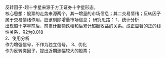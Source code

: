 反转因子-超十字星来源于方正证券十字星形态。  
核心思想：股票的走势来源两个，其一增量的市场信息；其二交易情绪；反转因子属于交易情绪作用，应该剔除增量市场信息；
研究思路：
1、统计分析  
出现超十字星前后，前累计超额跌幅和后累计超额收益的关系。成正显著的正的线性关系，R2为0.018  
2、使用分析  
作为增强信号，不作为独立信号。
3、优化  
作为反转类因子，提出近期涨幅较大的股票；

